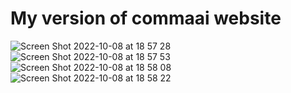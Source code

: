 # My version of commaai website

![Screen Shot 2022-10-08 at 18 57 28](https://user-images.githubusercontent.com/79999452/194716505-a9584508-120d-4eaa-8169-4952402d2803.png)
![Screen Shot 2022-10-08 at 18 57 53](https://user-images.githubusercontent.com/79999452/194716512-fdede166-dbd1-43de-84c1-1a5c1f01f1ec.png)
![Screen Shot 2022-10-08 at 18 58 08](https://user-images.githubusercontent.com/79999452/194716508-80d1446e-fb14-4515-b6d0-7d8a95ffe3a3.png)
![Screen Shot 2022-10-08 at 18 58 22](https://user-images.githubusercontent.com/79999452/194716509-4fb78774-0ea0-4369-bfc5-d7cd837a2260.png)


